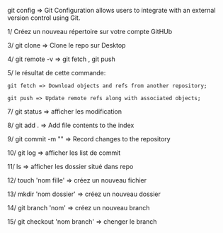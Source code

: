 git config => Git Configuration allows users to integrate with an external version control using Git.

1/ Créez un nouveau répertoire sur votre compte GitHUb

3/ git clone => Clone le repo sur Desktop

4/ git remote -v => git fetch , git push

5/  le résultat de cette commande:

	git fetch => Download objects and refs from another repository;
	
	git push => Update remote refs along with associated objects;

7/ git status => afficher les modification

8/ git add . => Add file contents to the index

9/ git commit -m "" => Record changes to the repository

10/ git log => afficher les list de commit

11/ ls => afficher les dossier situé dans repo

12/ touch 'nom fille' => créez un nouveau fichier

13/ mkdir 'nom dossier' => créez un nouveau dossier

14/ git branch 'nom' => créez un nouveau branch

15/ git checkout 'nom branch' => chenger le branch
